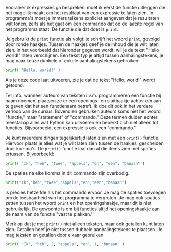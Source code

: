 Vooraleer ik expressies ga bespreken, moet ik eerst de functie
uitleggen die het mogelijk maakt om het resultaat van een expressie te laten zien.
In programma's moet je immers telkens expliciet aangeven dat je resultaten wilt tonen, 
zelfs als het gaat om een commando dat op de laatste regel van het programma staat.
De functie die dat doet is `print`. 

Je gebruikt de `print` functie als volgt: je schrijft het woord `print`,
gevolgd door ronde haakjes. Tussen de haakjes geef je de inhoud die je wilt laten
zien. In het voorbeeld dat hieronder gegeven wordt, wil je de tekst "Hello world!" laten verschijnen.
Een tekst typ je altijd tussen aanhalingstekens, je mag naar keuze dubbele of enkele aanhalingstekens gebruiken:

```python
print( "Hello, world!" )
```

Als je deze code laat uitvoeren, zie je dat de tekst "Hello, world!" wordt getoond.

Ter info: wanneer auteurs van teksten i.v.m. programmeren een functie bij naam noemen, 
plaatsen ze er een openings- en sluithaakje achter om aan te geven dat het een functienaam
betreft. Ik doe dit ook in het verdere verloop van de cursus. Bovendien gebruiken auteurs soms
niet het woord "functie," maar "statement" of "commando." Deze
termen duiden echter meestal op alles wat Python kan uitvoeren en beperkt zich niet
alleen tot functies. Bijvoorbeeld, een expressie is ook een "commando."

Je kunt meerdere dingen tegelijkertijd laten zien met een `print()`
functie. Hiervoor plaats je alles wat je wilt laten zien tussen de haakjes,
gescheiden door komma's. De `print()` functie laat dan al die items zien met spaties ertussen. Bijvoorbeeld:

```python
print( "Ik", "heb", "twee", "appels", "en", "een", "banaan" )
```

De spaties na elke komma in dit commando zijn overbodig.

```python
print("Ik","heb","twee","appels","en","een","banaan")
```

is precies hetzelfde als het commando ervoor. Je mag de spaties
toevoegen om de leesbaarheid van het programma te vergroten. Je mag ook spaties zetten
tussen het woord `print` en het openingshaakje, maar dit is niet gebruikelijk. De gewoonte is om
bij functies altijd het openingshaakje aan de naam van de functie "vast
te plakken."

Merk op dat je met `print()` niet alleen teksten, maar ook getallen kunt
laten zien. Getallen hoef je niet tussen dubbele aanhalingstekens te plaatsen. 
Je mag teksten en getallen door elkaar gebruiken.

```python
print( "Ik", "heb", 2, "appels", "en", 1, "banaan" )
```

